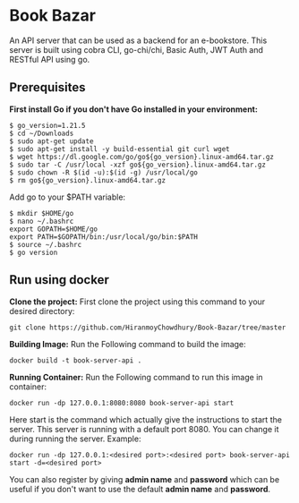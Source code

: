 # Book Bazar
An API server that can be used as a backend for an e-bookstore. This server is built using cobra CLI, go-chi/chi, Basic Auth, JWT Auth and RESTful API using go.
## Prerequisites
**First install Go if you don't have Go installed in your environment:**
```
$ go_version=1.21.5
$ cd ~/Downloads
$ sudo apt-get update
$ sudo apt-get install -y build-essential git curl wget
$ wget https://dl.google.com/go/go${go_version}.linux-amd64.tar.gz
$ sudo tar -C /usr/local -xzf go${go_version}.linux-amd64.tar.gz
$ sudo chown -R $(id -u):$(id -g) /usr/local/go
$ rm go${go_version}.linux-amd64.tar.gz
```
Add go to your $PATH variable:
```
$ mkdir $HOME/go
$ nano ~/.bashrc
export GOPATH=$HOME/go
export PATH=$GOPATH/bin:/usr/local/go/bin:$PATH
$ source ~/.bashrc
$ go version
```
## Run using docker
**Clone the project:** First clone the project using this command to your desired directory:
```
git clone https://github.com/HiranmoyChowdhury/Book-Bazar/tree/master
```
**Building Image:** Run the Following command to build the image:
```
docker build -t book-server-api .
```
**Running Container:** Run the Following command to run this image in container:
```
docker run -dp 127.0.0.1:8080:8080 book-server-api start
```
Here start is the command which actually give the instructions to start the server. This server is running with a default port 8080. You can change it during running the server.
Example: 
```
docker run -dp 127.0.0.1:<desired port>:<desired port> book-server-api start -d=<desired port>
```
You can also register by giving **admin name** and **password** which can be useful if you don't want to use the default **admin name** and **password**.


